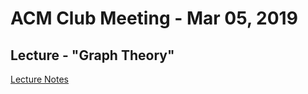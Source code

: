 ACM Club Meeting - Mar 05, 2019
===

Lecture - "Graph Theory"
---

[Lecture Notes](030519_badnotes.pdf)

